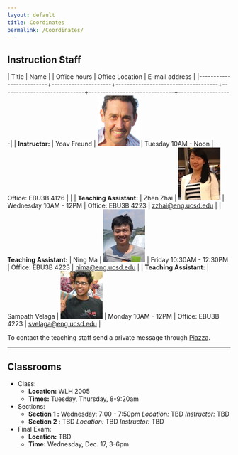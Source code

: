 ```yaml
---
layout: default
title: Coordinates
permalink: /Coordinates/
---
```


## Instruction Staff ##

| Title                   | Name                |                                    | Office hours                | Office Location              | E-mail address    |
|-------------------------+---------------------+------------------------------------+-----------------------------+------------------------------+-------------------|
| **Instructor:**         | Yoav Freund		    | ![](/images/2010yoav2.png)         | Tuesday 10AM - Noon         | Office: EBU3B 4126     |                   |
| **Teaching Assistant:** | Zhen Zhai     		| ![](/images/Janet.jpg)             | Wednesday 10AM - 12PM       | Office: EBU3B 4223          | zzhai@eng.ucsd.edu    |
| **Teaching Assistant:** | Ning Ma 			| ![](/images/Ning.jpg)              | Friday 10:30AM - 12:30PM    | Office: EBU3B 4223          | nima@eng.ucsd.edu |
| **Teaching Assistant:** | Sampath Velaga  	| ![](/images/Sampath.jpg)           | Monday 10AM - 12PM          | Office: EBU3B 4223           | svelaga@eng.ucsd.edu |

To contact the teaching staff send a private message through [Piazza](https://piazza.com/ucsd/fall2014/cse103/).

-------------------
## Classrooms ##

* Class:
	* **Location:** WLH 2005
	* **Times:** Tuesday, Thursday, 8-9:20am
* Sections:
	* **Section 1 :** Wednesday: 7:00 - 7:50pm *Location:* TBD
        *Instructor:* TBD
	* **Section 2 :** TBD *Location:* TBD
        *Instructor:* TBD
* Final Exam:
	* **Location:** TBD
	* **Time:** Wednesday, Dec. 17, 3-6pm
